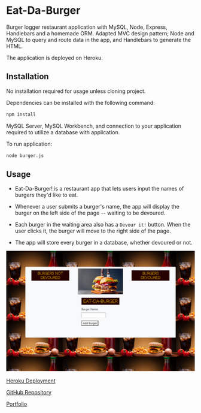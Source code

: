 # Eat-Da-Burger

Burger logger restaurant application with MySQL, Node, Express, Handlebars and a homemade ORM. Adapted MVC design pattern; Node and MySQL to query and route data in the app, and Handlebars to generate the HTML.

The application is deployed on Heroku.

## Installation

No installation required for usage unless cloning project.

Dependencies can be installed with the following command:

```sh
npm install
```
MySQL Server, MySQL Workbench, and connection to your application required to utilize a database with application.

To run application:

```sh
node burger.js
```

## Usage

* Eat-Da-Burger! is a restaurant app that lets users input the names of burgers they'd like to eat.

* Whenever a user submits a burger's name, the app will display the burger on the left side of the page -- waiting to be devoured.

* Each burger in the waiting area also has a `Devour it!` button. When the user clicks it, the burger will move to the right side of the page.

* The app will store every burger in a database, whether devoured or not.

![Eat-Da-Burger](/public/assets/images/README.PNG)

[Heroku Deployment](https://gentle-harbor-02276.herokuapp.com)

[GitHub Repository](https://github.com/ncrutgers/eat-da-burger)

[Portfolio](https://ncrutgers.github.io/portfolio)